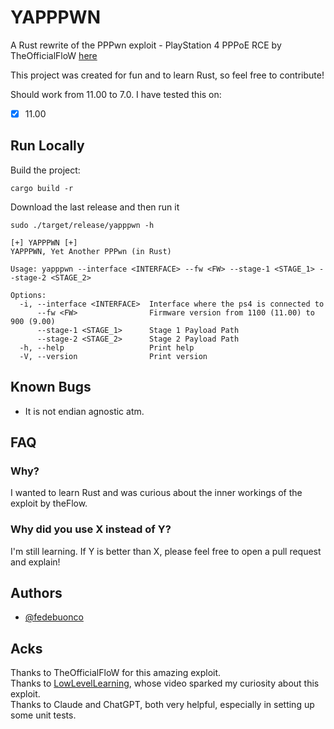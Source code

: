 
# YAPPPWN

A Rust rewrite of the PPPwn exploit - PlayStation 4 PPPoE RCE by TheOfficialFloW [here](https://github.com/TheOfficialFloW/PPPwn)  

This project was created for fun and to learn Rust, so feel free to contribute!

Should work from 11.00 to 7.0.
I have tested this on:
- [X] 11.00 

## Run Locally

Build the project:

```
cargo build -r
```

Download the last release and then run it

```
sudo ./target/release/yapppwn -h                                                                                                                                                      

[+] YAPPPWN [+]
YAPPPWN, Yet Another PPPwn (in Rust)

Usage: yapppwn --interface <INTERFACE> --fw <FW> --stage-1 <STAGE_1> --stage-2 <STAGE_2>

Options:
  -i, --interface <INTERFACE>  Interface where the ps4 is connected to
      --fw <FW>                Firmware version from 1100 (11.00) to 900 (9.00)
      --stage-1 <STAGE_1>      Stage 1 Payload Path
      --stage-2 <STAGE_2>      Stage 2 Payload Path
  -h, --help                   Print help
  -V, --version                Print version
```

## Known Bugs
- It is not endian agnostic atm.

## FAQ
### Why?
I wanted to learn Rust and was curious about the inner workings of the exploit by theFlow.

### Why did you use X instead of Y?  
I'm still learning. If Y is better than X, please feel free to open a pull request and explain!

## Authors

- [@fedebuonco](https://www.github.com/fedebuonco)

## Acks
Thanks to TheOfficialFloW for this amazing exploit.  
Thanks to [LowLevelLearning](https://www.youtube.com/lowlevellearning), whose video sparked my curiosity about this exploit.  
Thanks to Claude and ChatGPT, both very helpful, especially in setting up some unit tests.  
